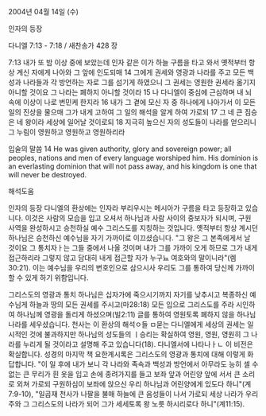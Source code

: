 2004년 04월 14일 (수)

인자의 등장



다니엘 7:13 - 7:18 / 새찬송가 428 장


7:13 내가 또 밤 이상 중에 보았는데 인자 같은 이가 하늘 구름을 타고 와서 옛적부터 항상 계신 자에게 나아와 그 앞에 인도되매
14 그에게  권세와 영광과 나라를 주고 모든 백성과 나라들과 각 방언하는 자로 그를 섬기게 하였으니 그 권세는 영원한 권세라 옮기지 아니할 것이요 그 나라는 폐하지 아니할 것이라
15 나 다니엘이 중심에 근심하며 내 뇌 속에 이상이 나로 번민케 한지라
16 내가 그 곁에 모신 자 중 하나에게 나아가서 이 모든 일의 진상을 물으매 그가 내게 고하여 그 일의 해석을 알게 하여 가로되
17 그 네 큰 짐승은 네 왕이라 세상에 일어날 것이로되
18 지극히 높으신 자의 성도들이 나라를 얻으리니 그 누림이 영원하고 영원하고 영원하리라

입술의 말씀
14 He was given authority, glory and sovereign power; all peoples, nations and men of every language worshiped him.  His dominion is an everlasting dominion that will not pass away, and his kingdom is one that will never be destroyed.

해석도움





인자의 등장
다니엘의 환상에는 인자라 부리우시는 메시아가 구름을 타고 등장하고 있습니다.  이것은 사람의 모습을 입고 오셔서 하나님과 사람 사이의 중보자가 되시며, 구원 사역을 완성하시고 승천하실 예수 그리스도를 지칭하는 것입니다.  옛적부터 항상 계시던 하나님은 승천하신 예수님을 자기 가까이로 이끄셨습니다.  "그 왕은 그 본족에게서 날 것이요 그 통치자ㅏ는 그들 중에서 나올 것이며 내가 그를 가까이 오게 하므로 그가 내게 접근하리라 그렇지 않고 담대히 내게 접근할 자가 누구뇨 여호와의 말이니라"(렘30:21).  이는 예수님을 우리의 변호인으로 삼으시사 우리도 그를 통하여 당신께 가까이 할 수 있게 하기 위함입니다.

그리스도의 영광과 통치
하나님은 십자가에 죽으시기까지 자기를 낮추시고 복종하신 예수님게 하늘과 땅의 모든 권세를 주시고(마28:18) 모든 입으로 그리스도를 주라 시인하여 하나님께 영광을 돌리게 하셨으며(빌2:11) 글를 통하여 영원토록 폐하지 않을 하나님 나라를 세우셨습니다.  천사는 이 환상의 해석ㅇ들 ㅁ묻는 다니엘에게 세상의 권세는 일시적인 것에 불과하지만 하나님의 성도들의 ㅣ승리는 확실하여 영원, 영원, 영원히 그 나라를 누리게 될 것이라고 설명해 주고 있습니다(18).  다니엘서에 나타나ㅏㄴ 이 비전은 확실합니다.  성경의 마지막 책 요한계시록은 그리스도의 영광과 통치에 대해 이렇게 화답합니다.  "이 일 후에 내가 보니 각 나라와 족속과 백성과 방언에서 아무라도 능히 셀 수 없는 큰 무리가 흰 옷을 입고 손에 종려가지를 들고 보좌 앞과 어린양 앞에 서서 큰 소리로 외쳐 가로되 구원하심이 보좌에 앉으신 우리  하나님과 어린양에게 있도다 하니"(계7:9-10), "일곱재 천사가 나팔을 불매 하늘에 큰 음성들이 나서 가로되 세상 나라가 우리 주와 그 그리스도의 나라가 되어 그가 세세토록 왕 노릇 하시리로다 하니"(계11:15).